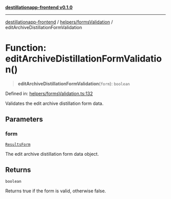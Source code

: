[**destillationapp-frontend v0.1.0**](../../../README.md)

***

[destillationapp-frontend](../../../modules.md) / [helpers/formsValidation](../README.md) / editArchiveDistillationFormValidation

# Function: editArchiveDistillationFormValidation()

> **editArchiveDistillationFormValidation**(`form`): `boolean`

Defined in: [helpers/formsValidation.ts:132](https://github.com/DestillApp/main/blob/ec2df52a50a22efb35f12a0243274f6d03fbca52/frontend/src/helpers/formsValidation.ts#L132)

Validates the edit archive distillation form data.

## Parameters

### form

[`ResultsForm`](../../../types/forms/resultsForm/interfaces/ResultsForm.md)

The edit archive distillation form data object.

## Returns

`boolean`

Returns true if the form is valid, otherwise false.
